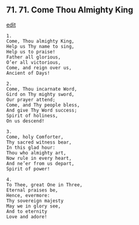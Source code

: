 
## 71.  71. Come Thou Almighty King
[edit](https://docs.google.com/document/d/1BxbhUTb5wZgKmInweafBz0lAkZ3WjeFn/edit?mode=html)






    1.
    Come, Thou almighty King,
    Help us Thy name to sing,
    Help us to praise!
    Father all glorious,
    O’er all victorious,
    Come, and reign over us,
    Ancient of Days!

    2.
    Come, Thou incarnate Word,
    Gird on Thy mighty sword,
    Our prayer attend;
    Come, and Thy people bless,
    And give Thy Word success;
    Spirit of holiness,
    On us descend!

    3.
    Come, holy Comforter,
    Thy sacred witness bear,
    In this glad hour:
    Thou who almighty art,
    Now rule in every heart,
    And ne’er from us depart,
    Spirit of power!

    4.
    To Thee, great One in Three,
    Eternal praises be,
    Hence, evermore:
    Thy sovereign majesty
    May we in glory see,
    And to eternity
    Love and adore!
